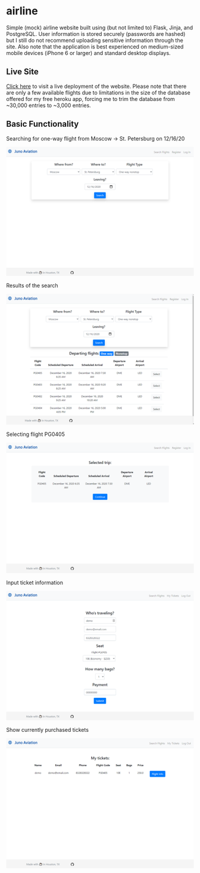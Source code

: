 # airline
Simple (mock) airline website built using (but not limited to) Flask, Jinja, and PostgreSQL. User information is stored securely (passwords are hashed) but I still do not recommend uploading sensitive information through the site. Also note that the application is best experienced on medium-sized mobile devices (iPhone 6 or larger) and standard desktop displays.

## Live Site

[Click here](https://juno-aviation.herokuapp.com) to visit a live deployment of the website. Please note that there are only a few available flights due to limitations in the size of the database offered for my free heroku app, forcing me to trim the database from ~30,000 entries to ~3,000 entries.

## Basic Functionality

Searching for one-way flight from Moscow -> St. Petersburg on 12/16/20

![demo-1](images/demo-1.png)

Results of the search

![demo-2](images/demo-2.png)

Selecting flight PG0405

![demo-3](images/demo-3.png)

Input ticket information

![demo-4](images/demo-4.png)

Show currently purchased tickets

![demo-5](images/demo-5.png)